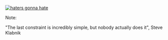 [![haters gonna hate](img/HatersGonnaHateoas.jpg)](http://www.timelessrepo.com/haters-gonna-hateoas)

Note:

"The last constraint is incredibly simple, but nobody actually does it", Steve Klabnik
